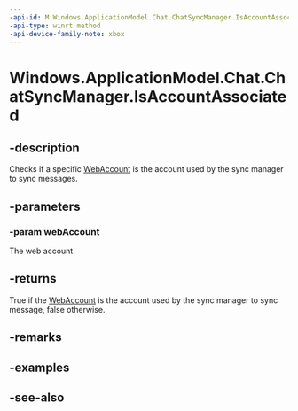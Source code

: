 ```yaml
---
-api-id: M:Windows.ApplicationModel.Chat.ChatSyncManager.IsAccountAssociated(Windows.Security.Credentials.WebAccount)
-api-type: winrt method
-api-device-family-note: xbox
---
```


<!-- Method syntax
public bool IsAccountAssociated(Windows.Security.Credentials.WebAccount webAccount)
-->

# Windows.ApplicationModel.Chat.ChatSyncManager.IsAccountAssociated

## -description
Checks if a specific [WebAccount](../windows.security.credentials/webaccount.md) is the account used by the sync manager to sync messages.

## -parameters
### -param webAccount
The web account.

## -returns
True if the [WebAccount](../windows.security.credentials/webaccount.md) is the account used by the sync manager to sync message, false otherwise.

## -remarks

## -examples

## -see-also
